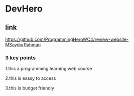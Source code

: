 # DevHero



## link

https://github.com/ProgrammingHeroWC4/review-website-MSaydurRahman

### 3 key points
1.this a programming learning web course

2.this is eassy to access

3.this is budget friendly

